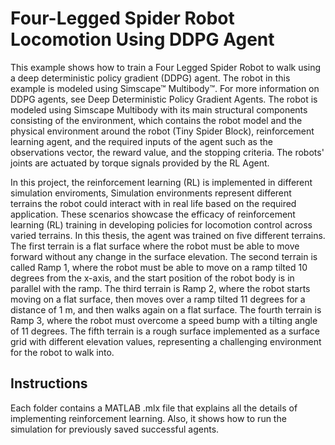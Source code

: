 # Four-Legged Spider Robot Locomotion Using DDPG Agent
This example shows how to train a Four Legged Spider Robot to walk using a deep deterministic policy gradient (DDPG) agent. The robot in this example is modeled using Simscape™ Multibody™. For more information on DDPG agents, see Deep Deterministic Policy Gradient Agents.
The robot is modeled using Simscape Multibody with its main structural components consisting of the environment, which contains the robot model and the physical environment around the robot (Tiny Spider Block), reinforcement learning agent, and the required inputs of the agent such as the observations vector, the reward value, and the stopping criteria. The robots' joints are actuated by torque signals provided by the RL Agent.

In this project, the  reinforcement learning (RL) is implemented in different simulation enviroments, Simulation environments represent different terrains the robot could interact with in real life based on the required application. These scenarios showcase the efficacy of reinforcement learning (RL) training in developing policies for locomotion control across varied terrains. In this thesis, the agent was trained on five different terrains. The first terrain is a flat surface where the robot must be able to move forward without any change in the surface elevation. The second terrain is called Ramp 1, where the robot must be able to move on a ramp tilted 10 degrees from the x-axis, and the start position of the robot body is in parallel with the ramp. The third terrain is Ramp 2, where the robot starts moving on a flat surface, then moves over a ramp tilted 11 degrees for a distance of 1 m, and then walks again on a flat surface. The fourth terrain is Ramp 3, where the robot must overcome a speed bump with a tilting angle of 11 degrees. The fifth terrain is a rough surface implemented as a surface grid with different elevation values, representing a challenging environment for the robot to walk into.

## Instructions
Each folder contains a MATLAB .mlx file that explains all the details of implementing reinforcement learning. Also, it shows how to run the simulation for previously saved successful agents.

